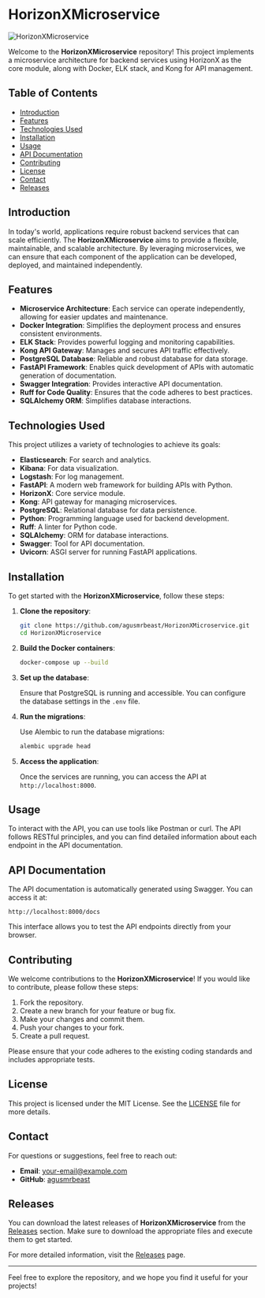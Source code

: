 # HorizonXMicroservice

![HorizonXMicroservice](https://img.shields.io/badge/HorizonXMicroservice-v1.0.0-blue)

Welcome to the **HorizonXMicroservice** repository! This project implements a microservice architecture for backend services using HorizonX as the core module, along with Docker, ELK stack, and Kong for API management. 

## Table of Contents

- [Introduction](#introduction)
- [Features](#features)
- [Technologies Used](#technologies-used)
- [Installation](#installation)
- [Usage](#usage)
- [API Documentation](#api-documentation)
- [Contributing](#contributing)
- [License](#license)
- [Contact](#contact)
- [Releases](#releases)

## Introduction

In today's world, applications require robust backend services that can scale efficiently. The **HorizonXMicroservice** aims to provide a flexible, maintainable, and scalable architecture. By leveraging microservices, we can ensure that each component of the application can be developed, deployed, and maintained independently.

## Features

- **Microservice Architecture**: Each service can operate independently, allowing for easier updates and maintenance.
- **Docker Integration**: Simplifies the deployment process and ensures consistent environments.
- **ELK Stack**: Provides powerful logging and monitoring capabilities.
- **Kong API Gateway**: Manages and secures API traffic effectively.
- **PostgreSQL Database**: Reliable and robust database for data storage.
- **FastAPI Framework**: Enables quick development of APIs with automatic generation of documentation.
- **Swagger Integration**: Provides interactive API documentation.
- **Ruff for Code Quality**: Ensures that the code adheres to best practices.
- **SQLAlchemy ORM**: Simplifies database interactions.

## Technologies Used

This project utilizes a variety of technologies to achieve its goals:

- **Elasticsearch**: For search and analytics.
- **Kibana**: For data visualization.
- **Logstash**: For log management.
- **FastAPI**: A modern web framework for building APIs with Python.
- **HorizonX**: Core service module.
- **Kong**: API gateway for managing microservices.
- **PostgreSQL**: Relational database for data persistence.
- **Python**: Programming language used for backend development.
- **Ruff**: A linter for Python code.
- **SQLAlchemy**: ORM for database interactions.
- **Swagger**: Tool for API documentation.
- **Uvicorn**: ASGI server for running FastAPI applications.

## Installation

To get started with the **HorizonXMicroservice**, follow these steps:

1. **Clone the repository**:

   ```bash
   git clone https://github.com/agusmrbeast/HorizonXMicroservice.git
   cd HorizonXMicroservice
   ```

2. **Build the Docker containers**:

   ```bash
   docker-compose up --build
   ```

3. **Set up the database**:

   Ensure that PostgreSQL is running and accessible. You can configure the database settings in the `.env` file.

4. **Run the migrations**:

   Use Alembic to run the database migrations:

   ```bash
   alembic upgrade head
   ```

5. **Access the application**:

   Once the services are running, you can access the API at `http://localhost:8000`.

## Usage

To interact with the API, you can use tools like Postman or curl. The API follows RESTful principles, and you can find detailed information about each endpoint in the API documentation.

## API Documentation

The API documentation is automatically generated using Swagger. You can access it at:

```
http://localhost:8000/docs
```

This interface allows you to test the API endpoints directly from your browser.

## Contributing

We welcome contributions to the **HorizonXMicroservice**! If you would like to contribute, please follow these steps:

1. Fork the repository.
2. Create a new branch for your feature or bug fix.
3. Make your changes and commit them.
4. Push your changes to your fork.
5. Create a pull request.

Please ensure that your code adheres to the existing coding standards and includes appropriate tests.

## License

This project is licensed under the MIT License. See the [LICENSE](LICENSE) file for more details.

## Contact

For questions or suggestions, feel free to reach out:

- **Email**: your-email@example.com
- **GitHub**: [agusmrbeast](https://github.com/agusmrbeast)

## Releases

You can download the latest releases of **HorizonXMicroservice** from the [Releases](https://github.com/agusmrbeast/HorizonXMicroservice/releases) section. Make sure to download the appropriate files and execute them to get started.

For more detailed information, visit the [Releases](https://github.com/agusmrbeast/HorizonXMicroservice/releases) page.

---

Feel free to explore the repository, and we hope you find it useful for your projects!